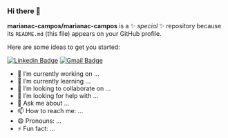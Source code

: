 ### Hi there 👋


**marianac-campos/marianac-campos** is a ✨ _special_ ✨ repository because its `README.md` (this file) appears on your GitHub profile.

Here are some ideas to get you started:

[![Linkedin Badge](https://img.shields.io/badge/-Diego%20Fernandes-6633cc?style=flat-square&logo=Linkedin&logoColor=white&link=https://www.linkedin.com/in/mariana-campos-br/)](https://www.linkedin.com/in/mariana-campos-br/) 
[![Gmail Badge](https://img.shields.io/badge/-diego.schell.f@gmail.com-6633cc?style=flat-square&logo=Gmail&logoColor=white&link=mailto:marianacristinadecampos@gmail.com)](mailto:marianacristinadecampos@gmail.com)

- 🔭 I’m currently working on ...
- 🌱 I’m currently learning ...
- 👯 I’m looking to collaborate on ...
- 🤔 I’m looking for help with ...
- 💬 Ask me about ...
- 📫 How to reach me: ...
- 😄 Pronouns: ...
- ⚡ Fun fact: ...
